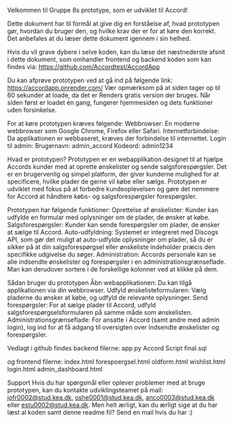Velkommen til Gruppe 8s prototype, som er udviklet til Accord! 

Dette dokument har til formål at give dig en forståelse af, hvad prototypen gør, hvordan du bruger den, og hvilke krav der er for at køre den korrekt. Det anbefales at du læser dette dokument igennem i sin helhed.

Hvis du vil grave dybere i selve koden, kan du læse det næstnederste afsnit i dette dokument, som omhandler frontend og backend koden som kan findes via: https://github.com/Accordtest/AccordApp

Du kan afprøve prototypen ved at gå ind på følgende link:
https://accordapp.onrender.com/
Vær opmærksom på at siden tager op til 60 sekunder at loade, da det er Renders gratis version der bruges. Når siden først er loadet én gang, fungerer hjemmesiden og dets funktioner uden forsinkelse. 

For at køre prototypen kræves følgende:
Webbrowser: En moderne webbrowser som Google Chrome, Firefox eller Safari.
Internetforbindelse: Da applikationen er webbaseret, kræves der forbindelse til internettet.
Login til admin: 
Brugernavn: admin_accord 
Kodeord: admin1234 


Hvad er prototypen?
Prototypen er en webapplikation designet til at hjælpe Accords kunder med at oprette ønskelister og sende salgsforespørgsler. Det er en brugervenlig og simpel platform, der giver kunderne mulighed for at specificere, hvilke plader de gerne vil købe eller sælge. Prototypen er udviklet med fokus på at forbedre kundeoplevelsen og gøre det nemmere for Accord at håndtere købs- og salgsforespørgsler forespørgsler.

Prototypen har følgende funktioner: 
Oprettelse af ønskelister: Kunder kan udfylde en formular med oplysninger om de plader, de ønsker at købe.
Salgsforespørgsler: Kunder kan sende forespørgsler om plader, de ønsker at sælge til Accord.
Auto-udfyldning: Systemet er integreret med Discogs API, som gør det muligt at auto-udfylde oplysninger om plader, så du er sikker på at din salgsforespørgsel eller ønskeliste indeholder præcis den specifikke udgivelse du søger. 
Administration: Accords personale kan se alle indsendte ønskelister og forespørgsler i en administrationsgrænseflade. Man kan derudover sortere i de forskellige kolonner ved at klikke på dem. 

Sådan bruger du prototypen
Åbn webapplikationen: Du kan tilgå applikationen via din webbrowser.
Udfyld ønskelisteformularen: Vælg pladerne du ønsker at købe, og udfyld de relevante oplysninger.
Send forespørgsler: For at sælge plader til Accord, udfyld salgsforespørgselsformularen på samme måde som ønskelisten.
Administrationsgrænseflade: For ansatte i Accord (samt andre med admin login), log ind for at få adgang til oversigten over indsendte ønskelister og forespørgsler.


Vedlagt i github findes backend filerne:
app.py 
Accord Script final.sql

og frontend filerne:
index.html
forespoergsel.html
oldform.html
wishlist.html
login.html
admin_dashboard.html


Support
Hvis du har spørgsmål eller oplever problemer med at bruge prototypen, kan du kontakte udviklingsteamet på mail:
jofr0002@stud.kea.dk, oshe0001@stud.kea.dk, anco0003@stud.kea.dk eller estu0002@stud.kea.dk. 
Men helt ærligt, kan du ærligt sige at du har læst al koden samt denne readme fil? Send en mail hvis du har :) 

